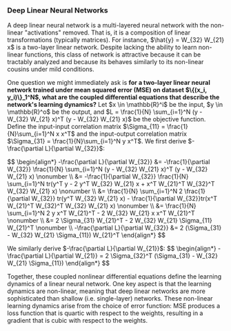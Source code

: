 <h3 id="deep_linear_nn">Deep Linear Neural Networks</h3>
<div>
<p>
A deep linear neural network is a multi-layered neural network with the non-linear
"activations" removed. That is, it is a composition of linear
transformations (typically matrices). For instance,
$\hat{y} = W_{32} W_{21} x$ is a two-layer linear network. Despite
lacking the ability to learn non-linear functions, this class of
network is attractive because it can be tractably analyzed and
because its behaves similarly to its non-linear cousins under mild
conditions.
</p>

<p>
One question we might immediately ask is <b>for a two-layer linear neural network trained
under mean squared
error (MSE) on dataset $\{(x_i, y_i)\}_1^N$, what are the coupled differential
equations that describe the network's learning dynamics?</b>
Let $x \in \mathbb{R}^i$ be the input, $y \in \mathbb{R}^o$ be the
output, and $L = \frac{1}{N} \sum_{i=1}^N (y - W_{32} W_{21} x)^T (y - W_{32} W_{21} x)$
be the objective function. Define the input-input correlation matrix
$\Sigma_{11} = \frac{1}{N}\sum_{i=1}^N x x^T$ and the input-output
correlation matrix $\Sigma_{31} = \frac{1}{N}\sum_{i=1}^N y x^T$. We first
derive $-\frac{\partial L}{\partial W_{32}}$:
</p>

<p>
$$
\begin{align*}
-\frac{\partial L}{\partial W_{32}} &= -\frac{1}{\partial W_{32}} \frac{1}{N} \sum_{i=1}^N (y - W_{32} W_{21} x)^T (y - W_{32} W_{21} x) \nonumber \\
&= -\frac{1}{\partial W_{32}} \frac{1}{N} \sum_{i=1}^N tr(y^T y - 2 y^T W_{32} W_{21} x + x^T W_{21}^T W_{32}^T W_{32} W_{21} x) \nonumber \\
&= \frac{1}{N} \sum_{i=1}^N 2 \frac{1}{\partial W_{32}} tr(y^T W_{32} W_{21} x) - \frac{1}{\partial W_{32}}tr(x^T W_{21}^T W_{32}^T W_{32} W_{21} x) \nonumber \\
&= \frac{1}{N} \sum_{i=1}^N 2 y x^T W_{21}^T - 2 W_{32} W_{21} x x^T W_{21}^T \nonumber \\
&= 2 \Sigma_{31} W_{21}^T - 2 W_{32} W_{21} \Sigma_{11} W_{21}^T \nonumber \\
-\frac{\partial L}{\partial W_{32}} &= 2 (\Sigma_{31} - W_{32} W_{21} \Sigma_{11}) W_{21}^T
\end{align*}
$$
</p>

<p>
We similarly derive $-\frac{\partial L}{\partial W_{21}}$:
$$
\begin{align*}
-\frac{\partial L}{\partial W_{21}} = 2 \Sigma_{32}^T (\Sigma_{31} - W_{32} W_{21} \Sigma_{11})
\end{align*}
$$
</p>

<p>
Together, these coupled nonlinear differential equations define the
learning dynamics of a linear neural network. One key aspect is that
the learning dynamics are non-linear, meaning that deep linear networks
are more sophisticated than shallow (i.e. single-layer) networks. These
non-linear learning dynamics arise from the choice of error function:
MSE produces a loss function that is quartic with respect to the weights,
resulting in a gradient that is cubic with respect to the weights.
</p>
</div>
</div>